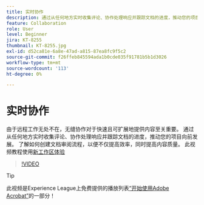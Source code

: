 ```yaml
---
title: 实时协作
description: 通过从任何地方实时收集评论、协作处理响应并跟踪文档的进度，推动您的项目向前发展
feature: Collaboration
role: User
level: Beginner
jira: KT-8255
thumbnail: KT-8255.jpg
exl-id: d52ca81e-6a8e-47ad-a815-87ea8fc9f5c2
source-git-commit: f26ffeb845594ada1b0cde035f91781b5b1d3026
workflow-type: tm+mt
source-wordcount: '113'
ht-degree: 0%

---
```


# 实时协作

由于远程工作无处不在，无缝协作对于快速且可扩展地提供内容至关重要。 通过从任何地方实时收集评论、协作处理响应并跟踪文档的进度，推动您的项目向前发展。 了解如何创建文档审阅流程，以便不仅提高效率，同时提高内容质量。 此视频教程使用[新工作区体验](new-workspace.md)

>[!VIDEO](https://video.tv.adobe.com/v/337500?quality=12&learn=on&hidetitle=true)

>[!TIP]
>
>此视频是Experience League上免费提供的播放列表[“开始使用Adobe Acrobat”](https://experienceleague.adobe.com/en/playlists/acrobat-get-started-business-users)的一部分！
